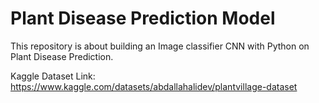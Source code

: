 # Plant Disease Prediction Model

This repository is about building an Image classifier CNN with Python on Plant Disease Prediction.

Kaggle Dataset Link: https://www.kaggle.com/datasets/abdallahalidev/plantvillage-dataset

